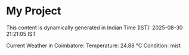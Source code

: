 # My Project

This content is dynamically generated in Indian Time (IST): 2025-08-30 21:21:05 IST


Current Weather in Coimbatore:
Temperature: 24.88 °C
Condition: mist
